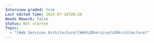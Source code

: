 ```yaml
---
Interview graded: true
Last edited time: 2023-07-16T20:26
Needs Rework: false
Status: Not started
Topic:
  - "[Web Services Architecture](Web%20Services%20Architecture)"
---
```

